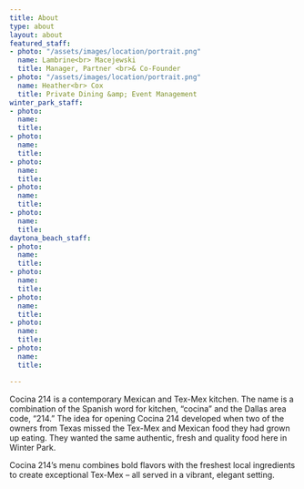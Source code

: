 ```yaml
---
title: About
type: about
layout: about
featured_staff:
- photo: "/assets/images/location/portrait.png"
  name: Lambrine<br> Macejewski
  title: Manager, Partner <br>& Co-Founder
- photo: "/assets/images/location/portrait.png"
  name: Heather<br> Cox
  title: Private Dining &amp; Event Management
winter_park_staff:
- photo: 
  name: 
  title: 
- photo: 
  name: 
  title: 
- photo: 
  name: 
  title: 
- photo: 
  name: 
  title: 
- photo: 
  name: 
  title: 
daytona_beach_staff:
- photo: 
  name: 
  title: 
- photo: 
  name: 
  title: 
- photo: 
  name: 
  title: 
- photo: 
  name: 
  title: 
- photo: 
  name: 
  title: 

---
```

Cocina 214 is a contemporary Mexican and Tex-Mex kitchen. The name is a combination of the Spanish word for kitchen, “cocina” and the Dallas area code, “214.” The idea for opening Cocina 214 developed when two of the owners from Texas missed the Tex-Mex and Mexican food they had grown up eating. They wanted the same authentic, fresh and quality food here in Winter Park.

Cocina 214’s menu combines bold flavors with the freshest local ingredients to create exceptional Tex-Mex – all served in a vibrant, elegant setting.
